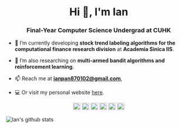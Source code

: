 <h1 align="center">Hi 👋, I'm Ian</h1>
<h3 align="center">Final-Year Computer Science Undergrad at CUHK</h3>

- 🔭 I’m currently developing **stock trend labeling algorithms for the computational finance research division** at **Academia Sinica IIS**.

- 🌱 I’m also researching on **multi-armed bandit algorithms and reinforcement learning**.

- 📫 Reach me at **ianpan870102@gmail.com**,

- 💻 Or visit my personal website [here](https://ian-yi-en-pan-website.firebaseapp.com/).

<p align="center">
  <img src="https://konpa.github.io/devicon/devicon.git/icons/cplusplus/cplusplus-original.svg" alt="cplusplus" width="20" height="20"/> 
  <img src="https://upload.wikimedia.org/wikipedia/commons/thumb/0/0a/Python.svg/768px-Python.svg.png" alt="python" width="20" height="20"/>
  <img src="https://konpa.github.io/devicon/devicon.git/icons/c/c-original.svg" alt="c" width="20" height="20"/> 
  <img src="https://konpa.github.io/devicon/devicon.git/icons/java/java-original-wordmark.svg" alt="java" width="20" height="20"/> 
  <img src="https://konpa.github.io/devicon/devicon.git/icons/javascript/javascript-original.svg" alt="javascript" width="20" height="20"/> 
  <img src="https://konpa.github.io/devicon/devicon.git/icons/react/react-original-wordmark.svg" alt="react" width="20" height="20"/> 
</p>

![Ian's github stats](https://github-readme-stats.vercel.app/api?username=ianpan870102)
